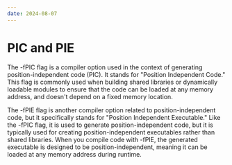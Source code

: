 ```yaml
---
date: 2024-08-07
---
```


# PIC and PIE

The -fPIC flag is a compiler option used in the context of generating
position-independent code (PIC). It stands for "Position Independent Code." This
flag is commonly used when building shared libraries or dynamically loadable
modules to ensure that the code can be loaded at any memory address, and doesn't
depend on a fixed memory location.

The -fPIE flag is another compiler option related to position-independent code,
but it specifically stands for "Position Independent Executable." Like the -fPIC
flag, it is used to generate position-independent code, but it is typically used
for creating position-independent executables rather than shared libraries. When
you compile code with -fPIE, the generated executable is designed to be
position-independent, meaning it can be loaded at any memory address during
runtime.